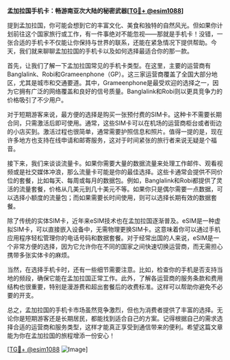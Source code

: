 **孟加拉国手机卡：畅游南亚次大陆的秘密武器[[TG💪+ @esim1088](https://t.me/s/esim1088)]**

提到孟加拉国，你可能会想到它的丰富文化、美食和独特的自然风光。但如果你计划前往这个国家旅行或工作，有一件事绝对不能忽视——那就是手机卡！没错，一张合适的手机卡不仅能让你保持与世界的联系，还能在紧急情况下提供帮助。今天，我们就来聊聊孟加拉国的手机卡以及如何选择最适合你的那一款。

首先，让我们了解一下孟加拉国常见的手机卡类型。在这里，主要的运营商有Banglalink、Robi和Grameenphone（GP）。这三家运营商覆盖了全国大部分地区，尤其是城市和交通要道。其中，Grameenphone是最受欢迎的选择之一，因为它拥有广泛的网络覆盖和良好的信号质量。Banglalink和Robi则以更具竞争力的价格吸引了不少用户。

对于短期游客来说，最方便的选择是购买一张预付费的SIM卡。这种卡不需要长期合同，只需激活后即可使用。通常，这些SIM卡可以在机场的运营商柜台或者街边的小店买到。激活过程也很简单，通常需要护照信息和照片。值得一提的是，现在许多地方也支持在线申请和邮寄服务，这对于时间紧张的旅行者来说无疑是个福音。

接下来，我们来谈谈流量卡。如果你需要大量的数据流量来处理工作邮件、观看视频或是社交媒体冲浪，那么流量卡可能是你的最佳选择。这些卡通常会提供不同价位的套餐，比如每天、每周或每月的数据包。例如，Banglalink和Robi都提供了灵活的流量套餐，价格从几美元到几十美元不等。如果你只是偶尔需要一点数据，可以选择小额度的流量包；而如果需要长时间使用，则可以选择长期有效的数据套餐。

除了传统的实体SIM卡，近年来eSIM技术也在孟加拉国逐渐普及。eSIM是一种虚拟SIM卡，可以直接嵌入设备中，无需物理更换SIM卡。这意味着你可以通过手机应用程序轻松管理你的电话号码和数据套餐。对于经常出国的人来说，eSIM是一个非常方便的选择，因为它允许你在不同的国家之间快速切换运营商，而无需担心携带多张实体卡的麻烦。

当然，在选择手机卡时，还有一些细节需要注意。比如，检查你的手机是否支持当地的频段，确保它能在孟加拉国正常工作。此外，了解各运营商的服务条款和费用结构也很重要，特别是漫游费和超出套餐后的收费标准。这样可以帮助你避免不必要的开支。

总之，孟加拉国的手机卡市场虽然竞争激烈，但也为消费者提供了丰富的选择。无论你是短期游客还是长期居民，都能找到适合自己的方案。记得根据自己的需求选择合适的运营商和服务类型，这样才能真正享受到通信带来的便利。希望这篇文章能为你在孟加拉国的旅程增添一份安心！

[[TG💪+ @esim1088](https://t.me/s/esim1088) ![Image](https://i.postimg.cc/4NQfJmqS/Snipaste-2025-05-13-00-14-12.png)]